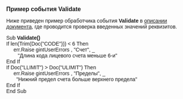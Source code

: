 ﻿<html>
<head>
<title>Validate</title>
</head>

<body>

<p><font size="3" face="Arial"><strong>Пример события Validate</strong></font></p>

<p><font face="Arial">Ниже приведен пример обработчика события <strong>
Validate</strong> в <a
href="../Defs/doc.html">описании документа</a>, где проводится проверка введенных 
значений реквизитов.<br>
</font></p>

<p><font face="Arial">Sub <strong>Validate()</strong><br>
If len(Trim(Doc(&quot;CODE&quot;))) &lt; 6 Then<br>
&nbsp;&nbsp;&nbsp;&nbsp; err.Raise gintUserErrors , &quot;Счет&quot;, _<br>
&nbsp;&nbsp;&nbsp;&nbsp;&nbsp;&nbsp;&nbsp; &quot;Длина кода лицевого счета меньше 
6-и&quot;<br>
End If <br>
If Doc(&quot;LLIMIT&quot;) &gt; Doc(&quot;ULIMIT&quot;) Then<br>
&nbsp;&nbsp;&nbsp;&nbsp; err.Raise gintUserErrors , &quot;Пределы&quot;, _<br>
&nbsp;&nbsp;&nbsp;&nbsp;&nbsp;&nbsp; &quot;Нижний предел счета больше верхнего 
предела&quot;<br>
End If&nbsp;&nbsp;&nbsp;&nbsp;&nbsp; <br>
End Sub<br>
</font></p>
</body>
</html>

